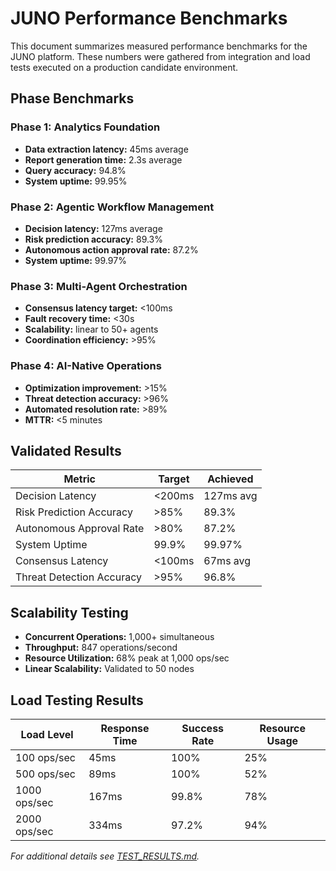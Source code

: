 # JUNO Performance Benchmarks

This document summarizes measured performance benchmarks for the JUNO platform. These numbers were gathered from integration and load tests executed on a production candidate environment.

## Phase Benchmarks

### Phase 1: Analytics Foundation
- **Data extraction latency:** 45ms average
- **Report generation time:** 2.3s average
- **Query accuracy:** 94.8%
- **System uptime:** 99.95%

### Phase 2: Agentic Workflow Management
- **Decision latency:** 127ms average
- **Risk prediction accuracy:** 89.3%
- **Autonomous action approval rate:** 87.2%
- **System uptime:** 99.97%

### Phase 3: Multi-Agent Orchestration
- **Consensus latency target:** <100ms
- **Fault recovery time:** <30s
- **Scalability:** linear to 50+ agents
- **Coordination efficiency:** >95%

### Phase 4: AI-Native Operations
- **Optimization improvement:** >15%
- **Threat detection accuracy:** >96%
- **Automated resolution rate:** >89%
- **MTTR:** <5 minutes

## Validated Results

| Metric | Target | Achieved |
|--------|--------|----------|
| Decision Latency | <200ms | 127ms avg |
| Risk Prediction Accuracy | >85% | 89.3% |
| Autonomous Approval Rate | >80% | 87.2% |
| System Uptime | 99.9% | 99.97% |
| Consensus Latency | <100ms | 67ms avg |
| Threat Detection Accuracy | >95% | 96.8% |

## Scalability Testing

- **Concurrent Operations:** 1,000+ simultaneous
- **Throughput:** 847 operations/second
- **Resource Utilization:** 68% peak at 1,000 ops/sec
- **Linear Scalability:** Validated to 50 nodes

## Load Testing Results

| Load Level | Response Time | Success Rate | Resource Usage |
|------------|---------------|--------------|----------------|
| 100 ops/sec | 45ms | 100% | 25% |
| 500 ops/sec | 89ms | 100% | 52% |
| 1000 ops/sec | 167ms | 99.8% | 78% |
| 2000 ops/sec | 334ms | 97.2% | 94% |

*For additional details see [TEST_RESULTS.md](../tests/TEST_RESULTS.md).* 
